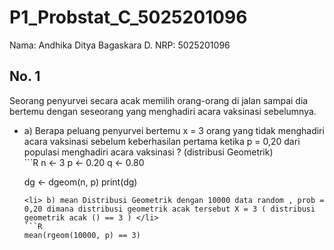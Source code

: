 # P1_Probstat_C_5025201096

Nama: Andhika Ditya Bagaskara D.
NRP: 5025201096

## No. 1
Seorang penyurvei secara acak memilih orang-orang di jalan sampai dia bertemu dengan seseorang yang menghadiri acara vaksinasi sebelumnya.
<ul>
  <li> a) Berapa peluang penyurvei bertemu x = 3 orang yang tidak menghadiri acara vaksinasi sebelum keberhasilan pertama ketika p = 0,20 dari populasi menghadiri acara vaksinasi ? (distribusi Geometrik) </li>
  ```R
  n <- 3
  p <- 0.20
  q <- 0.80
  
  dg <- dgeom(n, p)
  print(dg)
  ```
  <li> b) mean Distribusi Geometrik dengan 10000 data random , prob = 0,20 dimana distribusi geometrik acak tersebut X = 3 ( distribusi geometrik acak () == 3 ) </li>
  ```R
  mean(rgeom(10000, p) == 3)
  ```
</ul>
